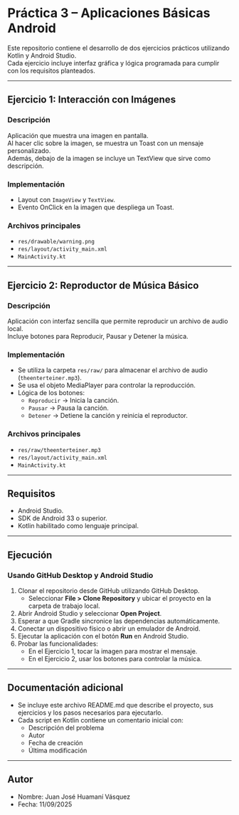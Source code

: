 # Práctica 3 – Aplicaciones Básicas Android

Este repositorio contiene el desarrollo de dos ejercicios prácticos utilizando Kotlin y Android Studio.  
Cada ejercicio incluye interfaz gráfica y lógica programada para cumplir con los requisitos planteados.

---

## Ejercicio 1: Interacción con Imágenes

### Descripción
Aplicación que muestra una imagen en pantalla.  
Al hacer clic sobre la imagen, se muestra un Toast con un mensaje personalizado.  
Además, debajo de la imagen se incluye un TextView que sirve como descripción.

### Implementación
- Layout con `ImageView` y `TextView`.
- Evento OnClick en la imagen que despliega un Toast.

### Archivos principales
- `res/drawable/warning.png`
- `res/layout/activity_main.xml`
- `MainActivity.kt`

---

## Ejercicio 2: Reproductor de Música Básico

### Descripción
Aplicación con interfaz sencilla que permite reproducir un archivo de audio local.  
Incluye botones para Reproducir, Pausar y Detener la música.

### Implementación
- Se utiliza la carpeta `res/raw/` para almacenar el archivo de audio (`theenterteiner.mp3`).
- Se usa el objeto MediaPlayer para controlar la reproducción.
- Lógica de los botones:
  - `Reproducir` → Inicia la canción.
  - `Pausar` → Pausa la canción.
  - `Detener` → Detiene la canción y reinicia el reproductor.

### Archivos principales
- `res/raw/theenterteiner.mp3`
- `res/layout/activity_main.xml`
- `MainActivity.kt`

---

## Requisitos
- Android Studio.
- SDK de Android 33 o superior.
- Kotlin habilitado como lenguaje principal.

---

## Ejecución

### Usando GitHub Desktop y Android Studio
1. Clonar el repositorio desde GitHub utilizando GitHub Desktop.  
   - Seleccionar **File > Clone Repository** y ubicar el proyecto en la carpeta de trabajo local.
2. Abrir Android Studio y seleccionar **Open Project**.
3. Esperar a que Gradle sincronice las dependencias automáticamente.
4. Conectar un dispositivo físico o abrir un emulador de Android.
5. Ejecutar la aplicación con el botón **Run** en Android Studio.
6. Probar las funcionalidades:  
   - En el Ejercicio 1, tocar la imagen para mostrar el mensaje.  
   - En el Ejercicio 2, usar los botones para controlar la música.

---

## Documentación adicional
- Se incluye este archivo README.md que describe el proyecto, sus ejercicios y los pasos necesarios para ejecutarlo.
- Cada script en Kotlin contiene un comentario inicial con:
  - Descripción del problema
  - Autor
  - Fecha de creación
  - Última modificación

---

## Autor
- Nombre: Juan José Huamaní Vásquez
- Fecha: 11/09/2025  
